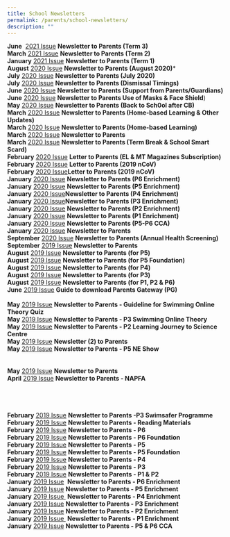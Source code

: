 ```yaml
---
title: School Newsletters
permalink: /parents/school-newsletters/
description: ""
---
```

**June** 
[2021 Issue](/files/NKPS%20Newsletter%20Term%203_24%20Jun%202021.pdf)
**Newsletter to Parents (Term 3)**
**<br>March** [2021 Issue](/files/NKPS%20Newsletter%20Term%202.pdf)
**Newsletter to Parents (Term 2)**
<br>**January** [2021 Issue](/files/NKPS%20Newsletter%20NKPS202101%202.pdf)
**Newsletter to Parents (Term 1)**
<br>**August** [2020 Issue](/files/50-NKPS%20Newsletter_11%20Aug%202020.pdf) **Newsletter to Parents (August 2020)***
<br>**July** [2020 Issue](/files/49_NKPS%20Newsletter_30%20Jul%202020.pdf) **Newsletter to Parents (July 2020)**
<br>**July** [2020 Issue](/files/048_2020%20_Dimissal%20Timings%20NKPS.pdf) **Newsletter to Parents (Dismissal Timings)**
<br>**June** [2020 Issue](/files/47_Support%20from%20Parents%20and%20Guardians%20in%20Keeping%20Schools%20Safe.pdf) **Newsletter to Parents (Support from Parents/Guardians)**
<br>**June** [2020 Issue](/files/43-Updated%20guidelines%20on%20use%20of%20masks%20and%20face%20shields%20in%20school.pdf) **Newsletter to Parents Use of Masks & Face Shield**)  <br>**May** [2020 Issue](/files/36%20-%20Letter%20to%20Parents%20_29%20March%202020_Home-%20Based%20Learning.pdf) **Newsletter to Parents (Back to Sch0ol after CB)**
<br>**March** [2020 Issue](/files/38%20-%20Home-Based%20Learning%20and%20Other%20Updates.pdf) **Newsletter to Parents (Home-based Learning & Other Updates)**
<br>**March** [2020 Issue](/files/36%20-%20Letter%20to%20Parents%20_29%20March%202020_Home-%20Based%20Learning.pdf) **Newsletter to Parents (Home-based Learning)**
<br>**March** [2020 Issue](/files/35_Letter%20to%20Parents%20_23%20March%202020.pdf) **Newsletter to Parents**
<br>**March** [2020 Issue](/files/32%20-%20NKPS%20Newsletter%20(Term%20break%20&%20Smart%20Card)_12%20Mar%202020.pdf) **Newsletter to Parents (Term Break & School Smart Scard)**
<br>**February** [2020 Issue](/files/26_%20EL%20&%20MTL%20Magazine%20Subscription%202020.pdf) **Letter to Parents (EL & MT Magazines Subscription)**
<br>**February** [2020 Issue](/files/24_Letter%20to%20Parents%20(2019-nCoV)(for%20P4-P6).pdf) **Letter to Parents (2019 nCoV)**
<br>**February** [2020 Issue](/files/22_Letter%20to%20Parents%20(2019-nCoV).pdf)**Letter to Parents (2019 nCoV)**
<br>**January** [2020 Issue](/files/08F%20P6%20-%20NKPS%20Enrichment%20Letter%202020.pdf) **Newsletter to Parents (P6 Enrichment)**
<br>**January** [2020 Issue](/files/08E%20P5%20-%20NKPS%20Enrichment%20Letter%202020.pdf) **Newsletter to Parents (P5 Enrichment)**
<br>**January** [2020 Issue](/files/08D%20P4%20-%20NKPS%20Enrichment%20Letter%202020.pdf)**Newsletter to Parents (P4 Enrichment)**
<br>**January** [2020 Issue](/files/08C%20P3%20-%20NKPS%20Enrichment%20Letter%202020.pdf)**Newsletter to Parents (P3 Enrichment)**
<br>**January** [2020 Issue](/files/08B%20P2%20-%20NKPS%20Enrichment%20Letter%202020.pdf) **Newsletter to Parents (P2 Enrichment)**
<br>**January** [2020 Issue](/files/08A%20P1%20-%20NKPS%20Enrichment%20Letter%202020.pdf) **Newsletter to Parents (P1 Enrichment)**
<br>**January** [2020 Issue](/files/03-P5%20%20P6%20CCA%202020.pdf) **Newsletter to Parents (P5-P6 CCA)**
<br>**January** [2020 Issue](/files/01%20-%20NKPS%20Newsletter%201-2020%20(Jan).pdf) **Newsletter to Parents**
<br>**September** [2020 Issue](/files/75%20-%20School%20Health%20Screening%20Letter%202019.pdf) **Newsletter to Parents (Annual Health Screening)**
<br>**September** [2019 Issue](/files/73_NKPS%20Newsletter%20to%20Parents.pdf) **Newsletter to Parents**
<br>**August** [2019 Issue](/files/70-%20NKPS%20Newsletter%20_P5.pdf) **Newsletter to Parents (for P5)**
<br>**August** [2019 Issue](/files/70-%20NKPS%20Newsletter%20_P5%20Foundation.pdf) **Newsletter to Parents (for P5 Foundation)**
<br>**August** [2019 Issue](/files/70-%20NKPS%20Newsletter%20_P4.pdf) **Newsletter to Parents (for P4)**
<br>**August** [2019 Issue](/files/70-%20NKPS%20Newsletter%20_P3.pdf) **Newsletter to Parents (for P3)**
<br>**August** [2019 Issue](/files/70-%20NKPS%20Newsletter.pdf) **Newsletter to Parents (for P1, P2 & P6)**
<br>**June** [2019 Issue](/files/62_Parents%20Gateway%20Instructional%20Guide.pdf) **Guide to download Parents Gateway (PG)**
<br>
<br>**May** [2019 Issue](/files/Guidelines%20For%20Students%20To%20Access%20SwimSafer%20Online%20Theory%20Quiz.pdf) **Newsletter to Parents - Guideline for Swimming Online Theory Quiz**
<br>**May** [2019 Issue](/files/59_P3%20Swimming%20Online%20Theory%20Instructions%202019.pdf) **Newsletter to Parents - P3 Swimming Online Theory**
<br>**May** [2019 Issue](/files/55_P2%20Learning%20Journey%20to%20Science%20Centre.pdf) **Newsletter to Parents - P2 Learning Journey to Science Centre**
<br>**May** [2019 Issue](/files/54_Newsletter%20to%20Parents%2027%20May%202019.pdf) **Newsletter (2) to Parents** 
<br>**May** [2019 Issue](/files/53_NE%20Show%20Letter%20to%20Parents.pdf) **Newsletter to Parents - P5 NE Show**
<br>
<br>
<br>**May** [2019 Issue](/files/48_Newsletter_3%20May%202019.pdf) **Newsletter to Parents**
<br>**April** [2019 Issue](/files/41%20NAPFA%20letter%20to%20Parent%202019.pdf) **Newsletter to Parents - NAPFA** 
<br>
<br>
<br>
<br>
<br>**February** [2019 Issue](/files/33%20-%20P3%20Swimsafer.pdf) **Newsletter to Parents -P3 Swimsafer Programme**
<br>**February** [2019 Issue](/files/25%20-%20Reading%20Material%202019.pdf) **Newsletter to Parents - Reading Materials**
<br>**February** [2019 Issue](/files/24_NKPS%20Newsletter%20_P6.pdf) **Newsletter to Parents - P6**
<br>**February** [2019 Issue](/files/24_NKPS%20Newsletter%20_P6%20Foundation.pdf) **Newsletter to Parents - P6 Foundation**  <br>**February** [2019 Issue](/files/24_NKPS%20Newsletter%20_P5.pdf) **Newsletter to Parents - P5** 
<br>**February** [2019 Issue](/files/24_NKPS%20Newsletter%20_P5%20Foundation.pdf) **Newsletter to Parents - P5 Foundation**
<br>**February** [2019 Issue](/files/24_NKPS%20Newsletter%20_P4.pdf) **Newsletter to Parents - P4**
<br>**February** [2019 Issue](/files/24_NKPS%20Newsletter%20_P3.pdf) **Newsletter to Parents - P3**
<br>**February** [2019 Issue](/files/24_NKPS%20Newsletter%20_P1%20&%20P2.pdf) **Newsletter to Parents - P1 & P2** 
<br>**January** [2019 Issue](/files/15%20-%20NKPS%20Enrichment%20Letter%202019%20-%20%20P6.pdf)  **Newsletter to Parents - P6 Enrichment**
<br>**January** [2019 Issue](/files/14%20-%20NKPS%20Enrichment%20Letter%202019%20-%20%20P5.pdf) **Newsletter to Parents - P5 Enrichment**
<br>**January** [2019 Issue ](/files/13%20-%20NKPS%20Enrichment%20Letter%202019%20-%20%20P4.pdf) **Newsletter to Parents - P4 Enrichment**
<br>**January** [2019 Issue](/files/12%20-%20NKPS%20Enrichment%20Letter%202019%20-%20%20P3.pdf) **Newsletter to Parents - P3 Enrichment**
<br>**January** [2019 Issue](/files/11%20-%20NKPS%20Enrichment%20Letter%202019%20-%20%20P2.pdf) **Newsletter to Parents - P2 Enrichment**
<br>**January** [2019 Issue ](/files/10%20-%20NKPS%20Enrichment%20Letter%202019%20-%20%20P1.pdf) **Newsletter to Parents - P1 Enrichment**
<br>**January** [2019 Issue](/files/09%20-%20P5%20&%20P6%20CCA%202019.pdf) **Newsletter to Parents - P5 & P6 CCA**
<br>
<br>